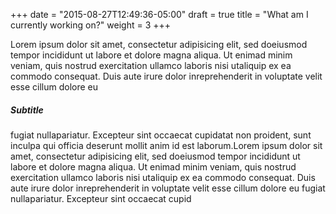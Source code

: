 +++
date = "2015-08-27T12:49:36-05:00"
draft = true
title = "What am I currently working on?"
weight = 3
+++

Lorem ipsum dolor sit amet, consectetur adipisicing elit, sed doeiusmod tempor 
incididunt ut labore et dolore magna aliqua. Ut enimad minim veniam, quis 
nostrud exercitation ullamco laboris nisi utaliquip ex ea commodo consequat. 
Duis aute irure dolor inreprehenderit in voluptate velit esse cillum dolore eu 

##### Subtitle

fugiat nullapariatur. Excepteur sint occaecat cupidatat non proident, sunt 
inculpa qui officia deserunt mollit anim id est laborum.Lorem ipsum dolor sit 
amet, consectetur adipisicing elit, sed doeiusmod tempor incididunt ut labore 
et dolore magna aliqua. Ut enimad minim veniam, quis nostrud exercitation 
ullamco laboris nisi utaliquip ex ea commodo consequat. Duis aute irure dolor 
inreprehenderit in voluptate velit esse cillum dolore eu fugiat nullapariatur. 
Excepteur sint occaecat cupid
